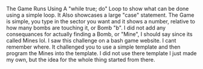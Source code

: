 The Game Runs Using A "while true; do" Loop to show what can be done using a simple loop.
It Also showcases a large "case" statement.
The Game is simple, you type in the sector you want and it shows a number, relative to how many bombs are touching it, or Bomb "b".
I did not add any consequances for actually finding a Bomb, or "Mine", I should say since its called Mines lol.
I saw this challenge on a bash game website. I cant remember where. 
It challenged you to use a simple template and then program the Mines into the template.
I did not use there template I just made my own, but the idea for the whole thing started from there.
